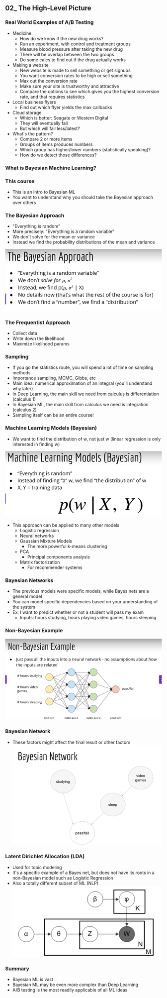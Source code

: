 ## 02_ The High-Level Picture

### Real World Examples of A/B Testing
- Medicine
  - How do we know if the new drug works?
  - Run an experiment, with control and treatment groups
  - Measure blood pressure after taking the new drug
  - There will be overlap between the two groups
  - Do some calcs to find out if the drug actually works
- Making a website
  - New website is made to sell something or get signups
  - You want conversion rates to be high or sell something
  - Max out the conversion rate
  - Make sure your site is trustworthy and attractive
  - Compare the options to see which gives you the highest conversion rate, and that requires statistics
- Local business flyers
  - Find out which flyer yields the max callbacks
- Cloud storage
  - Which is better: Seagate or Western Digital
  - They will eventually fail
  - But which will fail less/latest?
- What's the pattern?
  - Compare 2 or more items
  - Groups of items produces numbers
  - Which group has higher/lower numbers (statistically speaking)?
  - How do we detect those differences?

### What is Bayesian Machine Learning?

### This course
- This is an intro to Bayesian ML
- You want to understand why you should take the Bayesian approach over others

### The Bayesian Approach
- "Everything is random"
- More precisely: "Everything is a random variable"
- We don't solve for the mean or variance
- Instead we find the probability distributions of the mean and variance

![alt text](image.png)

### The Frequentist Approach
- Collect data
- Write down the likelihood
- Maximize likelihood params

### Sampling
- If you go the statistics route, you will spend a lot of time on sampling methods
- Importance sampling, MCMC, Gibbs, etc
- Main idea: numerical approximation of an integral (you'll understand why later)
- In Deep Learning, the main skill we need from calculus is differentiation (calculus 1)
- In Bayesian ML, the main skill from calculus we need is integration (calculus 2)
- Sampling itself can be an entire course!

### Machine Learning Models (Bayesian)
- We want to find the distribution of w, not just w (linear regression is only interested in finding w)

![alt text](image-1.png)

- This approach can be applied to many other models
  - Logistic regression
  - Neural networks
  - Gaussian Mixture Models
    - The more powerful k-means clustering
  - PCA
    - Principal components analysis
  - Matrix factorization
    - For recommender systems

### Bayesian Networks
- The previous models were specific models, while Bayes nets are a general model
- You can model specific dependencies based on your understanding of the system
- Ex: I want to predict whether or not a student will pass my exam
  - Inputs: hours studying, hours playing video games, hours sleeping

### Non-Bayesian Example
![alt text](image-2.png)

### Bayesian Network
- These factors might affect the final result or other factors
![alt text](image-3.png)

### Latent Dirichlet Allocation (LDA)
- Used for topic modeling
- It's a specific example of a Bayes net, but does not have its roots in a non-Bayesian model such as Logistic Regression
- Also a totally different subset of ML (NLP)
![alt text](image-4.png)

### Summary
- Bayesian ML is vast
- Bayesian ML may be even more complex than Deep Learning
- A/B testing is the most readily applicable of all ML ideas